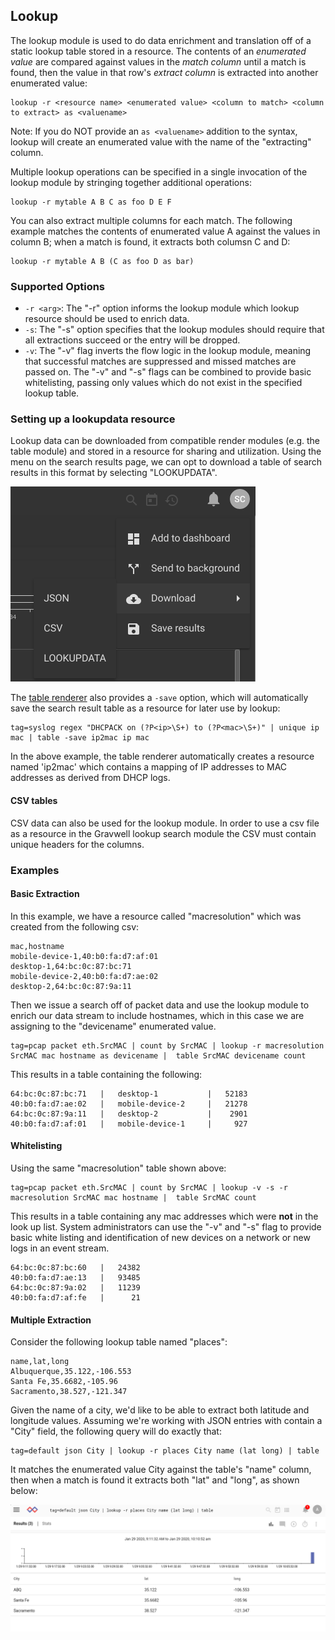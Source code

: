 ## Lookup

The lookup module is used to do data enrichment and translation off of a static lookup table stored in a resource. The contents of an *enumerated value* are compared against values in the *match column* until a match is found, then the value in that row's *extract column* is extracted into another enumerated value:

```
lookup -r <resource name> <enumerated value> <column to match> <column to extract> as <valuename>
```

Note: If you do NOT provide an ```as <valuename>``` addition to the syntax, lookup will create an enumerated value with the name of the "extracting" column.

Multiple lookup operations can be specified in a single invocation of the lookup module by stringing together additional operations:

```
lookup -r mytable A B C as foo D E F
```

You can also extract multiple columns for each match. The following example matches the contents of enumerated value A against the values in column B; when a match is found, it extracts both columsn C and D:

```
lookup -r mytable A B (C as foo D as bar)
```

### Supported Options
* `-r <arg>`: The "-r" option informs the lookup module which lookup resource should be used to enrich data.
* `-s`: The "-s" option specifies that the lookup modules should require that all extractions succeed or the entry will be dropped.
* `-v`: The "-v" flag inverts the flow logic in the lookup module, meaning that successful matches are suppressed and missed matches are passed on.  The "-v" and "-s" flags can be combined to provide basic whitelisting, passing only values which do not exist in the specified lookup table.

### Setting up a lookupdata resource

Lookup data can be downloaded from compatible render modules (e.g. the table module) and stored in a resource for sharing and utilization. Using the menu on the search results page, we can opt to download a table of search results in this format by selecting "LOOKUPDATA".

![Lookup Download](lookup-download.png)

The [table renderer](#!search/table/table.md) also provides a `-save` option, which will automatically save the search result table as a resource for later use by lookup:

```
tag=syslog regex "DHCPACK on (?P<ip>\S+) to (?P<mac>\S+)" | unique ip mac | table -save ip2mac ip mac
```

In the above example, the table renderer automatically creates a resource named 'ip2mac' which contains a mapping of IP addresses to MAC addresses as derived from DHCP logs.

#### CSV tables

CSV data can also be used for the lookup module. In order to use a csv file as a resource in the Gravwell lookup search module the CSV must contain unique headers for the columns.

### Examples

#### Basic Extraction

In this example, we have a resource called "macresolution" which was created from the following csv:
```
mac,hostname
mobile-device-1,40:b0:fa:d7:af:01
desktop-1,64:bc:0c:87:bc:71
mobile-device-2,40:b0:fa:d7:ae:02
desktop-2,64:bc:0c:87:9a:11
```

Then we issue a search off of packet data and use the lookup module to enrich our data stream to include hostnames, which in this case we are assigning to the "devicename" enumerated value.

```
tag=pcap packet eth.SrcMAC | count by SrcMAC | lookup -r macresolution SrcMAC mac hostname as devicename |  table SrcMAC devicename count
```

This results in a table containing the following:

```
64:bc:0c:87:bc:71	|	desktop-1       	|	52183
40:b0:fa:d7:ae:02	|	mobile-device-2 	|	21278
64:bc:0c:87:9a:11	|	desktop-2       	|	 2901
40:b0:fa:d7:af:01	|	mobile-device-1 	|	  927
```

#### Whitelisting

Using the same "macresolution" table shown above:

```
tag=pcap packet eth.SrcMAC | count by SrcMAC | lookup -v -s -r macresolution SrcMAC mac hostname |  table SrcMAC count
```

This results in a table containing any mac addresses which were **not** in the look up list.  System administrators can use the "-v" and "-s" flag to provide basic white listing and identification of new devices on a network or new logs in an event stream.

```
64:bc:0c:87:bc:60	|	24382
40:b0:fa:d7:ae:13	|	93485
64:bc:0c:87:9a:02	|	11239
40:b0:fa:d7:af:fe	|	   21
```

#### Multiple Extraction

Consider the following lookup table named "places":

```
name,lat,long
Albuquerque,35.122,-106.553
Santa Fe,35.6682,-105.96
Sacramento,38.527,-121.347
```

Given the name of a city, we'd like to be able to extract both latitude and longitude values. Assuming we're working with JSON entries with contain a "City" field, the following query will do exactly that:

```
tag=default json City | lookup -r places City name (lat long) | table
```

It matches the enumerated value City against the table's "name" column, then when a match is found it extracts both "lat" and "long", as shown below:

![](city.png)